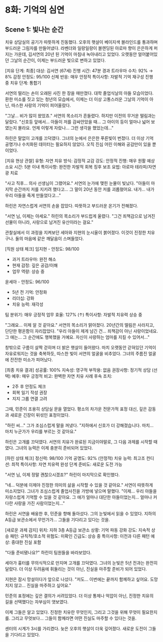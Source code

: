 # 8화: 기억의 심연

## Scene 1: 빛나는 순간

치유 상담실의 공기가 따뜻하게 진동했다. 오후의 햇살이 베이지색 블라인드를 통과하며 부드러운 그림자를 만들어냈다. 라벤더와 일랑일랑이 블렌딩된 아로마 향이 은은하게 퍼지는 가운데, 김서연의 20년 된 기억이 마침내 녹아내리고 있었다. 오랫동안 얼어붙어있던 그날의 순간이, 이제는 부드러운 빛으로 변하고 있었다.

[치유 단계: 최종]
대상: 김서연 (67세)
진행 시간: 47분 경과
트라우마 수치: 92% → 8%
감정 안정도: 95/100
신체 반응: 매우 안정적
특이사항: 자발적 기억 재구성 진행 중
치유 단계: 통합기

서연의 떨리는 손이 오래된 사진 한 장을 매만졌다. 대학 졸업식날의 아들 모습이었다. 환한 미소를 짓고 있는 청년의 모습에서, 이제는 더 이상 고통스러운 그날의 기억이 아닌, 따스한 사랑의 기억이 피어올랐다.

"그날... 비가 많이 왔었죠." 서연의 목소리가 흔들렸다. 하지만 이전의 무거운 떨림과는 달랐다. "신호등 앞에서... 아들이 저를 감싸안았을 때... 그 아이의 등이 얼마나 넓어 보였는지 몰라요. 언제 이렇게 자랐나... 그런 생각을 했었는데..."

하린은 말없이 고개를 끄덕였다. 그녀의 눈에서 은은한 푸른빛이 번졌다. 더 이상 기억 공명기나 수치화된 데이터는 필요하지 않았다. 오직 진심 어린 이해와 공감만이 있을 뿐이었다.

[치유 현상 관찰]
유형: 자연 치유
방식: 감정적 교감
강도: 안정적
진행: 매우 원활
예상 소요 시간: 5분 이내
특이사항: 완전한 자발적 회복 징후
보조 요법: 아로마 테라피/자연광 치료

"사고 직후... 의사 선생님이 그랬어요." 서연의 눈가에 맺힌 눈물이 빛났다. "아들이 마지막 순간까지 저를 지키려 했다고... 그 말이 20년 동안 저를 괴롭혔어요. 내가... 내가 우리 아들을 죽게 만들었다고..."

하린은 자연스럽게 서연의 손을 잡았다. 따뜻하고 부드러운 온기가 전해졌다.

"서연 님, 이제는 아세요." 하린의 목소리가 부드럽게 울렸다. "그건 죄책감으로 남겨진 선물이 아니라, 사랑으로 남겨진 유산이라는 걸요."

관찰실에서 이 과정을 지켜보던 세아와 지현의 눈시울이 붉어졌다. 이것이 진정한 치유구나. 둘의 마음에 같은 깨달음이 스며들었다.

[직원 상태 체크]
임지현 - 안정도: 98/100
- 과거 트라우마: 완전 해소
- 현재 감정: 깊은 공감/이해
- 업무 역량: 상승 중

윤세아 - 안정도: 96/100
- 5년 전 기억: 안정화
- 리더십: 강화
- 치유 능력: 재각성

팀 분위기: 매우 긍정적
업무 효율: 127% (↑)
특이사항: 자발적 치유력 상승 중

"그래요... 이제 알 것 같아요." 서연의 목소리가 맑아졌다. 20년간의 떨림은 사라지고, 단단한 평온함이 자리잡았다. "우리 아들이 제게 남긴 건... 죄책감이 아닌 사랑이었네요. 그 애는... 그 순간에도 행복했을 거예요. 자신이 사랑하는 엄마를 지킬 수 있어서..."

창밖으로 구름이 살짝 걷히며 더 밝은 햇살이 들어왔다. 마치 오랫동안 갇혀있던 기억이 자유로워지는 것을 축복하듯, 따스한 빛이 서연의 얼굴을 비추었다. 그녀의 주름진 얼굴에 잔잔한 미소가 피어났다.

[최종 치유 결과]
성공률: 100%
지속성: 영구적
부작용: 없음
권장사항: 정기적 상담 (선택)
예후: 매우 긍정적
비고: 완벽한 자연 치유 사례
후속 조치: 
- 2주 후 안정도 체크
- 회복 일기 작성 권장
- 지지 그룹 연결 고려

그때, 민준이 조용히 상담실 문을 열었다. 평소의 차가운 전문가적 표정 대신, 깊은 감동과 새로운 긴장이 뒤섞인 표정이었다.

"하린 씨..." 그가 조심스럽게 말을 꺼냈다. "지하에서 신호가 더 강해졌습니다. 마치... 마치 누군가가 우리를 부르는 것 같아요."

하린은 고개를 끄덕였다. 서연의 치유가 완료된 지금이야말로, 그 다음 과제를 시작할 때였다. 그녀의 능력은 이제 충분히 준비되어 있었다.

[하린 상태 체크]
정신력: 98/100
기억 공명도: 92% (안정적)
치유 능력: 최고조
컨디션: 최적
특이사항: 자연 치유력 완성 단계
준비도: 새로운 도전 가능

"서연 님, 이제 정말 괜찮으시겠죠?" 하린이 마지막으로 확인했다.

"네... 덕분에 이제야 진정한 의미의 삶을 시작할 수 있을 것 같아요." 서연이 따뜻하게 미소지었다. 그녀가 조심스럽게 졸업사진을 가방에 넣으며 말했다. "이제... 우리 아들을 자랑스럽게 기억할 수 있을 것 같아요. 그 애가 얼마나 대단한 아들이었는지... 얼마나 커다란 사랑을 가진 사람이었는지..."

하린은 서연을 배웅한 후, 민준을 향해 돌아섰다. 그의 눈빛에서 읽을 수 있었다. 지하의 A등급 보관소에서 무언가가... 그들을 기다리고 있다는 것을.

[새로운 과제 감지]
위치: 지하 3층 A등급 보관소
상황: 기억 파동 강화
강도: 지속적 상승
패턴: 규칙적/호소적
위험도: 미확인
긴급도: 상승 중
특이사항: 이전과 다른 패턴
예상: 중대한 진실 포함

"다들 준비됐나요?" 하린이 팀원들을 바라보았다. 

세아가 흉터를 무의식적으로 만지며 고개를 끄덕였다. 그녀의 눈빛은 5년 전과는 완전히 달랐다. 더 이상 두려움에 휘둘리는 것이 아닌, 진실을 마주할 준비가 되어 있었다.

지현은 잠시 망설이다가 앞으로 나섰다. "저도... 이번에는 끝까지 함께하고 싶어요. 도망치지 않고... 진실을 마주하고 싶어요."

민준의 표정에는 깊은 결의가 서려있었다. 더 이상 통제나 억압이 아닌, 진정한 치유의 길을 선택했다는 자부심이 엿보였다.

이제 그들은 알고 있었다. 진정한 치유란 무엇인지, 그리고 그것을 위해 무엇이 필요한지를. 그리고 무엇보다... 그들이 함께라면 어떤 진실도 마주할 수 있다는 것을.

센터의 시계가 3시를 가리켰다. 늦은 오후의 햇살이 더욱 깊어졌다. 새로운 도전이 그들을 기다리고 있었다.
